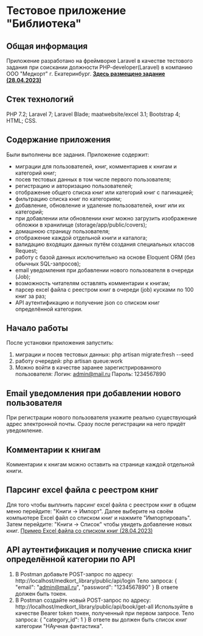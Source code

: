 # Тестовое приложение "Библиотека"

## Общая информация
Приложение разработано на фреймворке Laravel в качестве тестового задания при соискании должности PHP-developer(Laravel) в компанию ООО "Медкорт" г. Екатеринбург. 
**[Здесь размещено задание (28.04.2023)](https://docs.google.com/forms/d/e/1FAIpQLSe2wsvLlznZMphfJJqtYCbKRGIcHOzDuarDMdOhlljCzQ2sAw/viewform)**

## Стек технологий
PHP 7.2; Laravel 7; Laravel Blade; maatwebsite/excel 3.1; Bootstrap 4; HTML; CSS.  

## Содержание приложения
Были выполнены все задания. 
Приложение содержит:
- миграции для пользователей, книг, комментариев к книгам и категорий книг;
- посев тестовых данных в том числе первого пользователя;
- регистрацию и авторизацию пользователей;
- отображение общего списка книг или категорий книг с пагинацией;
- фильтрацию списка книг по категориям;
- добавление, обновление и удаление пользователей, книг или их категорий;
- при добавлении или обновлении книг можно загрузить изображение обложки в хранилище (storage/app/public/covers);
- домашнюю страницу пользователя;
- отображение каждой отдельной книги и каталога;
- валидацию входящих данных путём создания специальных классов Request;
- работу с базой данных исключительно на основе Eloquent ORM (без обычных SQL-запросов);
- email уведомления при добавлении нового пользователя в очереди (Job);
- возможность читателям оставлять комментарии к книгам;
- парсер excel файла с реестром книг в очереди (job) кусками по 100 книг за раз;
- API аутентификацию и получение json со списком книг определённой категории.


## Начало работы
После установки приложения запустить:
1. миграции и посев тестовых данных: php artisan migrate:fresh --seed
2. работу очередей: php artisan queue:work
3. Можно войти в качестве заранее зарегистрированного пользователя: 
    Логин: admin@mail.ru
    Пароль: 1234567890


## Email уведомления при добавлении нового пользователя
При регистрации нового пользователя укажите реально существующий адрес электронной почты. Сразу после регистрации на него придёт уведомление.


## Комментарии к книгам
Комментарии к книгам можно оставить на странице каждой отдельной книги.


## Парсинг excel файла с реестром книг
Для того чтобы выплнить парсинг excel файла с реестром книг в общем меню перейдите: "Книги -> Импорт". Далее выберите на своём компьютере Excel файл со списком книг и нажмите "Импортировать". Затем перейдите: "Книги -> Список" чтобы увидеть добавление новых книг. 
[Пример Excel файла со списком книг (28.04.2023)](https://docs.google.com/spreadsheets/d/1LpyjeuO9Tz7zN4myiDSt1AVlGn9PFd4l/edit#gid=682307266)


## API аутентификация и получение списка книг определённой категории по API
1. В Postman добавьте POST-запрос по адресу: http://localhost/medkort_library/public/api/login
   Тело запроса:
    {
      "email": "admin@mail.ru",
      "password": "1234567890"
    }
    В ответе должен быть токен.
2. В Postman создайте новый POST-запрос по адресу: http://localhost/medkort_library/public/api/book/get-all
   Используйте в качестве Bearer token токен, полученный при первом запросе.
   Тело запроса:
    {
        "category_id": 1
    }
    В ответе вы должен быть список книг категории "НАучная фантастика".